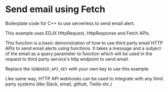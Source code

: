 <!--
title: .'Send Email using http fetch'
description: 'Boilerplate code to send email using third party service'
platform: EDJX
language: C++
-->

# Send email using Fetch

Boilerplate code for C++ to use serverless to send email alert.

This example uses EDJX HttpRequest, HttpResponse and Fetch APIs.

This function is a basic demonstration of how to use third party email HTTP APIs to send email alerts using functions. It takes a message and a subject of the email as a query parameter to function which will be used in the request to third party service's http endpoint to send email.


Replace the `SENDGRID_API_KEY` with your own key to use this example.

Like same way, HTTP API webhooks can be used to integrate with any third party systems (like Slack, email, github, Twilio etc.)
